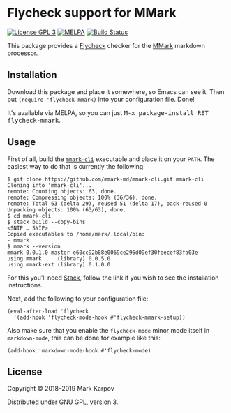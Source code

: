 # Flycheck support for MMark

[![License GPL 3](https://img.shields.io/badge/license-GPL_3-green.svg)](http://www.gnu.org/licenses/gpl-3.0.txt)
[![MELPA](https://melpa.org/packages/flycheck-mmark-badge.svg)](https://melpa.org/#/flycheck-mmark)
[![Build Status](https://travis-ci.org/mmark-md/flycheck-mmark.svg?branch=master)](https://travis-ci.org/mmark-md/flycheck-mmark)

This package provides a [Flycheck](http://www.flycheck.org) checker for the
[MMark](https://github.com/mmark-md/mmark) markdown processor.

## Installation

Download this package and place it somewhere, so Emacs can see it. Then put
`(require 'flycheck-mmark)` into your configuration file. Done!

It's available via MELPA, so you can just <kbd>M-x package-install RET
flycheck-mmark</kbd>.

## Usage

First of all, build the [`mmark-cli`](https://github.com/mmark-md/mmark-cli)
executable and place it on your `PATH`. The easiest way to do that is
currently the following:

```
$ git clone https://github.com/mmark-md/mmark-cli.git mmark-cli
Cloning into 'mmark-cli'...
remote: Counting objects: 63, done.
remote: Compressing objects: 100% (36/36), done.
remote: Total 63 (delta 29), reused 51 (delta 17), pack-reused 0
Unpacking objects: 100% (63/63), done.
$ cd mmark-cli
$ stack build --copy-bins
<SNIP … SNIP>
Copied executables to /home/mark/.local/bin:
- mmark
$ mmark --version
mmark 0.0.1.0 master e60cc92b88e0069ce296d09ef30feecef83fa03e
using mmark     (library) 0.0.5.0
using mmark-ext (library) 0.1.0.0
```

For this you'll need
[Stack](https://docs.haskellstack.org/en/stable/README/), follow the link if
you wish to see the installation instructions.

Next, add the following to your configuration file:

```emacs-lisp
(eval-after-load 'flycheck
  '(add-hook 'flycheck-mode-hook #'flycheck-mmark-setup))
```

Also make sure that you enable the `flycheck-mode` minor mode itself in
`markdown-mode`, this can be done for example like this:

```emacs-lisp
(add-hook 'markdown-mode-hook #'flycheck-mode)
```

## License

Copyright © 2018–2019 Mark Karpov

Distributed under GNU GPL, version 3.
